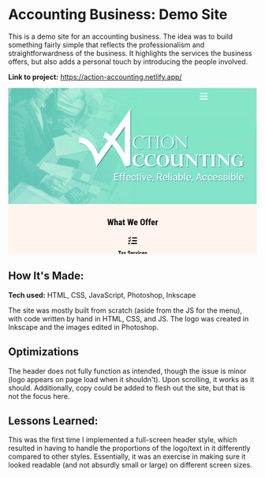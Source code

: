 # Accounting Business: Demo Site

This is a demo site for an accounting business. The idea was to build something fairly simple that reflects the professionalism and straightforwardness of the business. It highlights the services the business offers, but also adds a personal touch by introducing the people involved.

**Link to project:** https://action-accounting.netlify.app/ 

![alt tag](/accountThumb.png)

## How It's Made:

**Tech used:** HTML, CSS, JavaScript, Photoshop, Inkscape

The site was mostly built from scratch (aside from the JS for the menu), with code written by hand in HTML, CSS, and JS. The logo was created in Inkscape and the images edited in Photoshop. 

## Optimizations

The header does not fully function as intended, though the issue is minor (logo appears on page load when it shouldn't). Upon scrolling, it works as it should. Additionally, copy could be added to flesh out the site, but that is not the focus here. 

## Lessons Learned:

This was the first time I implemented a full-screen header style, which resulted in having to handle the proportions of the logo/text in it differently compared to other styles. Essentially, it was an exercise in making sure it looked readable (and not absurdly small or large) on different screen sizes. 
